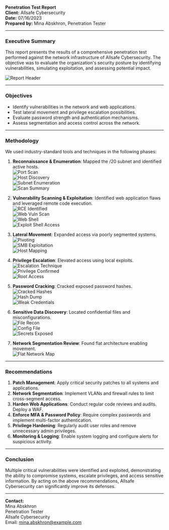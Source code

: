**Penetration Test Report**  
**Client:** Allsafe Cybersecurity  
**Date:** 07/16/2023  
**Prepared by:** Mina Abskhron, Penetration Tester  

---

### Executive Summary
This report presents the results of a comprehensive penetration test performed against the network infrastructure of Allsafe Cybersecurity. The objective was to evaluate the organization's security posture by identifying vulnerabilities, simulating exploitation, and assessing potential impact.

![Report Header](https://raw.githubusercontent.com/eldoktor1/Penetration-Test-Report/main/images/page_1_img_1.png)

---

### Objectives
- Identify vulnerabilities in the network and web applications.
- Test lateral movement and privilege escalation possibilities.
- Evaluate password strength and authentication mechanisms.
- Assess segmentation and access control across the network.

---

### Methodology
We used industry-standard tools and techniques in the following phases:
1. **Reconnaissance & Enumeration**: Mapped the /20 subnet and identified active hosts.  
   ![Port Scan](https://raw.githubusercontent.com/eldoktor1/Penetration-Test-Report/main/images/page_3_img_1.png)  
   ![Host Discovery](https://raw.githubusercontent.com/eldoktor1/Penetration-Test-Report/main/images/page_3_img_2.png)  
   ![Subnet Enumeration](https://raw.githubusercontent.com/eldoktor1/Penetration-Test-Report/main/images/page_3_img_3.png)  
   ![Scan Summary](https://raw.githubusercontent.com/eldoktor1/Penetration-Test-Report/main/images/page_4_img_3.png)

2. **Vulnerability Scanning & Exploitation**: Identified web application flaws and leveraged remote code execution.  
   ![RCE Identified](https://raw.githubusercontent.com/eldoktor1/Penetration-Test-Report/main/images/page_4_img_1.png)  
   ![Web Vuln Scan](https://raw.githubusercontent.com/eldoktor1/Penetration-Test-Report/main/images/page_4_img_2.png)  
   ![Web Shell](https://raw.githubusercontent.com/eldoktor1/Penetration-Test-Report/main/images/page_4_img_4.png)  
   ![Exploit Shell Access](https://raw.githubusercontent.com/eldoktor1/Penetration-Test-Report/main/images/page_4_img_5.png)

3. **Lateral Movement**: Expanded access via poorly segmented systems.  
   ![Pivoting](https://raw.githubusercontent.com/eldoktor1/Penetration-Test-Report/main/images/page_5_img_1.png)  
   ![SMB Exploitation](https://raw.githubusercontent.com/eldoktor1/Penetration-Test-Report/main/images/page_5_img_2.png)  
   ![Host Mapping](https://raw.githubusercontent.com/eldoktor1/Penetration-Test-Report/main/images/page_6_img_2.png)

4. **Privilege Escalation**: Elevated access using local exploits.  
   ![Escalation Technique](https://raw.githubusercontent.com/eldoktor1/Penetration-Test-Report/main/images/page_6_img_3.png)  
   ![Privilege Confirmed](https://raw.githubusercontent.com/eldoktor1/Penetration-Test-Report/main/images/page_6_img_4.png)  
   ![Root Access](https://raw.githubusercontent.com/eldoktor1/Penetration-Test-Report/main/images/page_6_img_5.png)

5. **Password Cracking**: Cracked exposed password hashes.  
   ![Cracked Hashes](https://raw.githubusercontent.com/eldoktor1/Penetration-Test-Report/main/images/page_6_img_1.png)  
   ![Hash Dump](https://raw.githubusercontent.com/eldoktor1/Penetration-Test-Report/main/images/page_7_img_1.png)  
   ![Weak Credentials](https://raw.githubusercontent.com/eldoktor1/Penetration-Test-Report/main/images/page_7_img_2.png)

6. **Sensitive Data Discovery**: Located confidential files and misconfigurations.  
   ![File Recon](https://raw.githubusercontent.com/eldoktor1/Penetration-Test-Report/main/images/page_7_img_3.png)  
   ![Config File](https://raw.githubusercontent.com/eldoktor1/Penetration-Test-Report/main/images/page_8_img_1.png)  
   ![Secrets Exposed](https://raw.githubusercontent.com/eldoktor1/Penetration-Test-Report/main/images/page_8_img_2.png)

7. **Network Segmentation Review**: Found flat architecture enabling movement.  
   ![Flat Network Map](https://raw.githubusercontent.com/eldoktor1/Penetration-Test-Report/main/images/page_7_img_4.png)

---

### Recommendations
1. **Patch Management**: Apply critical security patches to all systems and applications.
2. **Network Segmentation**: Implement VLANs and firewall rules to limit cross-segment access.
3. **Harden Web Applications**: Conduct regular code reviews and audits. Deploy a WAF.
4. **Enforce MFA & Password Policy**: Require complex passwords and implement multi-factor authentication.
5. **Privilege Hardening**: Regularly audit user roles and remove unnecessary admin privileges.
6. **Monitoring & Logging**: Enable system logging and configure alerts for suspicious activity.

---

### Conclusion
Multiple critical vulnerabilities were identified and exploited, demonstrating the ability to compromise systems, escalate privileges, and access sensitive information. By acting on the above recommendations, Allsafe Cybersecurity can significantly improve its defenses.

---

**Contact:**  
Mina Abskhron  
Penetration Tester  
Allsafe Cybersecurity  
Email: mina.abskhron@example.com

